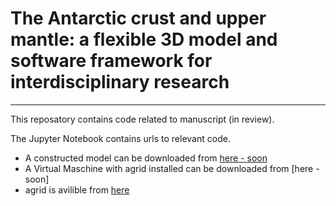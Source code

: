 # The Antarctic crust and upper mantle: a flexible 3D model and software framework for interdisciplinary research

---

This reposatory contains code related to manuscript (in review). 

The Jupyter Notebook contains urls to relevant code. 

- A constructed model can be downloaded from [here - soon](url/to/aardnet)
- A Virtual Maschine with agrid installed can be downloaded from [here - soon]
- agrid is avilible from [here](https://github.com/TobbeTripitaka/agrid)
